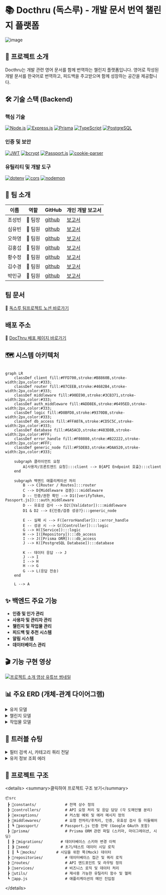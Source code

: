 # 📚 Docthru (독스루) - 개발 문서 번역 챌린지 플랫폼

![image](https://github.com/user-attachments/assets/111a1379-7089-4d1d-9cf7-f02f8bb41d44)

## 🚀 프로젝트 소개

Docthru는 개발 관련 영어 문서를 함께 번역하는 챌린지 플랫폼입니다. 영어로 작성된 개발 문서를 한국어로 번역하고, 피드백을 주고받으며 함께 성장하는 공간을 제공합니다.

## 🛠️ 기술 스택 (Backend)

### 핵심 기술

[![Node.js](https://img.shields.io/badge/node.js-339933?style=for-the-badge&logo=nodedotjs&logoColor=white)](https://nodejs.org/)
[![Express.js](https://img.shields.io/badge/express.js-%23404D59.svg?style=for-the-badge&logo=express&logoColor=%2361DAFB)](https://expressjs.com/)
[![Prisma](https://img.shields.io/badge/Prisma-blue?style=for-the-badge&logo=prisma&logoColor=white)](https://www.prisma.io/)
[![TypeScript](https://img.shields.io/badge/TypeScript-007ACC?style=for-the-badge&logo=typescript&logoColor=white)](https://www.typescriptlang.org/)
[![PostgreSQL](https://img.shields.io/badge/PostgreSQL-336791?style=for-the-badge&logo=postgresql&logoColor=white)](https://www.postgresql.org/)

### 인증 및 보안

[![JWT](https://img.shields.io/badge/JWT-black?style=for-the-badge)](https://jwt.io/)
[![bcrypt](https://img.shields.io/badge/bcrypt-232F3E?style=for-the-badge)](https://www.npmjs.com/package/bcrypt)
[![Passport.js](https://img.shields.io/badge/Passport.js-34B3E5?style=for-the-badge&logo=passport&logoColor=white)](http://www.passportjs.org/)
[![cookie-parser](https://img.shields.io/badge/cookie--parser-333333?style=for-the-badge)](https://www.npmjs.com/package/cookie-parser)

### 유틸리티 및 개발 도구

[![dotenv](https://img.shields.io/badge/dotenv-000?style=for-the-badge&logo=dotenv&logoColor=yellow)](https://www.npmjs.com/package/dotenv)
[![cors](https://img.shields.io/badge/cors-white?style=for-the-badge)](https://www.npmjs.com/package/cors)
[![nodemon](https://img.shields.io/badge/Nodemon-76D398?style=for-the-badge&logo=nodemon&logoColor=white)](https://nodemon.io/)

## 👥 팀 소개

| 이름   | 역할    | GitHub                                   | 개인 개발 보고서                                                 |
| ------ | ------- | ---------------------------------------- | ---------------------------------------------------------------- |
| 조성빈 | 🍉 팀장 | [github](https://github.com/JJOBO/)      | [보고서](https://www.notion.so/1ec2facab63c81eca07af4d8f2bd39c0) |
| 심유빈 | 🍒 팀원 | [github](https://github.com/shimyubin/)  | [보고서](https://www.notion.so/1f32facab63c8063af31e35ceaf5e7a8) |
| 오하영 | 🍑 팀원 | [github](https://github.com/fiivxyxxng/) | [보고서](https://www.notion.so/1f32facab63c8096b969da4f5399bd3a) |
| 김홍섭 | 🍇 팀원 | [github](https://github.com/rakaso598/)  | [보고서](https://www.notion.so/1f32facab63c80088ad2eba91feb3155) |
| 황수정 | 🍎 팀원 | [github](https://github.com/suejeong/)   | [보고서](https://www.notion.so/1f32facab63c80b08333f61e56fa361e) |
| 김수경 | 🍊 팀원 | [github](https://github.com/suKyoung25/) | [보고서](https://www.notion.so/1f32facab63c806bb835c90523b6869b) |
| 박민규 | 🍈 팀원 | [github](https://github.com/gksktl111/)  | [보고서](https://www.notion.so/1f32facab63c80b4b1c0f468d3656e78) |

## 팀 문서

📝 [독스루 팀프로젝트 노션 바로가기](https://www.notion.so/1ec2facab63c808d9b80ca0759018768?v=1ec2facab63c8156b3aa000c4b136520)

## 배포 주소

🚀 [DocThru 배포 페이지 바로가기](https://6-docthru-3team-fe-dev.vercel.app/)

## 🗺️ 시스템 아키텍처

```mermaid

graph LR
    classDef client fill:#FFD700,stroke:#B8860B,stroke-width:2px,color:#333;
    classDef router fill:#87CEEB,stroke:#4682B4,stroke-width:2px,color:#333;
    classDef middleware fill:#90EE90,stroke:#3CB371,stroke-width:2px,color:#333;
    classDef auth_middleware fill:#ADD8E6,stroke:#6495ED,stroke-width:2px,color:#333;
    classDef logic fill:#D8BFD8,stroke:#9370DB,stroke-width:2px,color:#333;
    classDef db_access fill:#FFA07A,stroke:#CD5C5C,stroke-width:2px,color:#333;
    classDef database fill:#6A5ACD,stroke:#483D8B,stroke-width:2px,color:#FFF;
    classDef error_handle fill:#F08080,stroke:#B22222,stroke-width:2px,color:#FFF;
    classDef generic_node fill:#F5DEB3,stroke:#DAA520,stroke-width:2px,color:#333;

    subgraph 클라이언트 요청
        A[사용자/프론트엔드 요청]:::client --> B{API Endpoint 호출}:::client
    end

    subgraph 백엔드 애플리케이션 처리
        B --> C[Router / Routes]:::router
        C --> D{Middleware 검증}:::middleware
        D -- 인증/권한 확인 --> D1([verifyToken, Passport.js]):::auth_middleware
        D -- 유효성 검사 --> D2([Validator]):::middleware
        D1 & D2 --> E{인증/검증 성공?}:::generic_node

        E -- 실패 시 --> F([errorHandler]):::error_handle
        E -- 성공 시 --> G([Controller]):::logic
        G --> H([Service]):::logic
        H --> I([Repository]):::db_access
        I --> J([Prisma ORM]):::db_access
        J --> K([PostgreSQL Database]):::database

        K -- 데이터 응답 --> J
        J --> I
        I --> H
        H --> G
        G --> L(응답 전송)
    end

    L --> A

```

## ✨ 백엔드 주요 기능

* **인증 및 인가 관리**
* **사용자 및 관리자 관리**
* **챌린지 및 작업물 관리**
* **피드백 및 추천 시스템**
* **알림 시스템**
* **데이터베이스 관리**

## 🎬 기능 구현 영상

[![프로젝트 소개 영상 유튜브 썸네일](https://github.com/user-attachments/assets/976791d3-41c2-48a1-99f3-b1469cf5b3ff)](https://youtu.be/EClrOPXoyFY)

## 📊 주요 ERD (개체-관계 다이어그램)

<details>
<summary>유저 모델</summary>

![image](https://github.com/user-attachments/assets/0d9ab8b4-b173-4d30-bae9-8c99ea2adf28)

</details>

<details>
<summary>챌린지 모델</summary>

![image](https://github.com/user-attachments/assets/78a6f046-f11b-435a-96b9-425b92dd65a5)

</details>

<details>
<summary>작업물 모델</summary>

![image](https://github.com/user-attachments/assets/753396ea-70eb-4889-ac33-1d17a9827507)

</details>

## 🤯 트러블 슈팅

<details>
<summary>필터 검색 시, 카테고리 쿼리 전달</summary>

![image](https://github.com/user-attachments/assets/26854d51-c80d-4cff-8395-3bbbc978cd09)

![image](https://github.com/user-attachments/assets/6ca24c62-21d0-4821-9012-f7eab6c52077)

</details>

<details>
<summary>유저 정보 조회 에러</summary>

![image](https://github.com/user-attachments/assets/d0c5adf1-f20a-4b5d-9fdd-180a50d37302)

![image](https://github.com/user-attachments/assets/b27c38c1-6af7-4a33-a5e2-897fe8444d19)

</details>

## 🧩 프로젝트 구조

\<details\>
\<summary\>클릭하여 프로젝트 구조 보기\</summary\>

```
📦src
 ┣ 📂constants/             # 전역 상수 정의
 ┣ 📂controllers/           # API 요청 처리 및 응답 담당 (각 도메인별 분리)
 ┣ 📂exceptions/            # 커스텀 예외 및 에러 메시지 정의
 ┣ 📂middlewares/           # 요청 전처리/후처리, 인증, 유효성 검사 등 미들웨어
 ┃ ┗ 📂passport/          # Passport.js 인증 전략 (Google OAuth 포함)
 ┣ 📂prisma/                # Prisma ORM 관련 파일 (스키마, 마이그레이션, 시딩)
 ┃ ┣ 📂migrations/        # 데이터베이스 스키마 변경 이력
 ┃ ┣ 📂seed/              # 초기/테스트 데이터 시딩 로직
 ┃ ┃ ┗ 📂mocks/         # 시딩을 위한 목(Mock) 데이터
 ┣ 📂repositories/          # 데이터베이스 접근 및 쿼리 로직
 ┣ 📂routes/                # API 엔드포인트 및 라우팅 정의
 ┣ 📂services/              # 비즈니스 로직 및 데이터 처리
 ┣ 📂utils/                 # 재사용 가능한 유틸리티 함수 및 헬퍼
 ┗ 📜app.js                 # 애플리케이션의 메인 진입점
```

\</details\>

